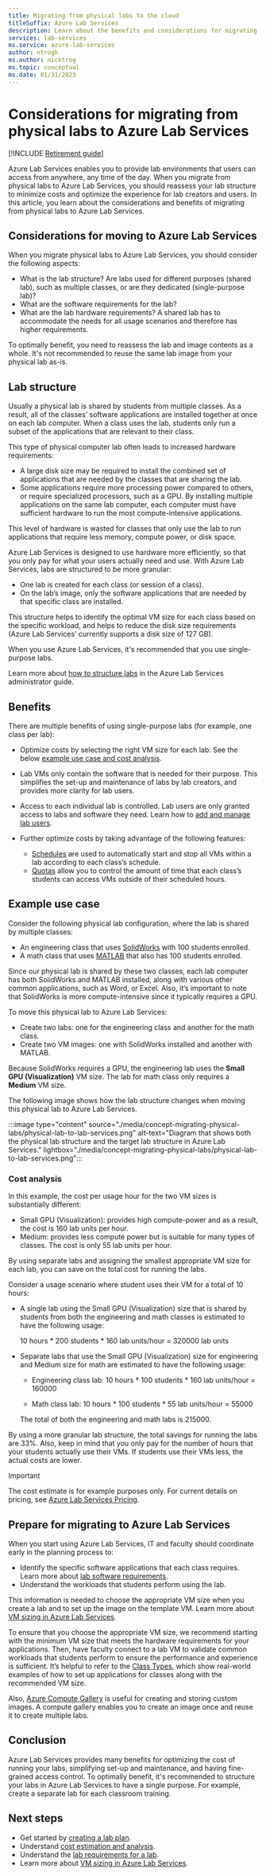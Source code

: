 ```yaml
---
title: Migrating from physical labs to the cloud
titleSuffix: Azure Lab Services
description: Learn about the benefits and considerations for migrating from physical labs to Azure Lab Services. Understand how to configure your labs to optimize costs.
services: lab-services
ms.service: azure-lab-services
author: ntrogh
ms.author: nicktrog
ms.topic: conceptual
ms.date: 01/31/2023
---
```


# Considerations for migrating from physical labs to Azure Lab Services

[!INCLUDE [Retirement guide](./includes/retirement-banner.md)]

Azure Lab Services enables you to provide lab environments that users can access from anywhere, any time of the day. When you migrate from physical labs to Azure Lab Services, you should reassess your lab structure to minimize costs and optimize the experience for lab creators and users. In this article, you learn about the considerations and benefits of migrating from physical labs to Azure Lab Services.

## Considerations for moving to Azure Lab Services

When you migrate physical labs to Azure Lab Services, you should consider the following aspects:

- What is the lab structure? Are labs used for different purposes (shared lab), such as multiple classes, or are they dedicated (single-purpose lab)?
- What are the software requirements for the lab?
- What are the lab hardware requirements? A shared lab has to accommodate the needs for all usage scenarios and therefore has higher requirements.

To optimally benefit, you need to reassess the lab and image contents as a whole. It's not recommended to reuse the same lab image from your physical lab as-is.

## Lab structure

Usually a physical lab is shared by students from multiple classes. As a result, all of the classes’ software applications are installed together at once on each lab computer. When a class uses the lab, students only run a subset of the applications that are relevant to their class.

This type of physical computer lab often leads to increased hardware requirements:

- A large disk size may be required to install the combined set of applications that are needed by the classes that are sharing the lab.
- Some applications require more processing power compared to others, or require specialized processors, such as a GPU. By installing multiple applications on the same lab computer, each computer must have sufficient hardware to run the most compute-intensive applications.

This level of hardware is wasted for classes that only use the lab to run applications that require less memory, compute power, or disk space.

Azure Lab Services is designed to use hardware more efficiently, so that you only pay for what your users actually need and use. With Azure Lab Services, labs are structured to be more granular:

- One lab is created for each class (or session of a class).
- On the lab’s image, only the software applications that are needed by that specific class are installed.

This structure helps to identify the optimal VM size for each class based on the specific workload, and helps to reduce the disk size requirements (Azure Lab Services’ currently supports a disk size of 127 GB).

When you use Azure Lab Services, it's recommended that you use single-purpose labs.

Learn more about [how to structure labs](./administrator-guide.md#lab) in the Azure Lab Services administrator guide.

## Benefits

There are multiple benefits of using single-purpose labs (for example, one class per lab):

- Optimize costs by selecting the right VM size for each lab. See the below [example use case and cost analysis](#example-use-case).

- Lab VMs only contain the software that is needed for their purpose. This simplifies the set-up and maintenance of labs by lab creators, and provides more clarity for lab users.

- Access to each individual lab is controlled. Lab users are only granted access to labs and software they need. Learn how to [add and manage lab users](./how-to-manage-lab-users.md).

- Further optimize costs by taking advantage of the following features:

    - [Schedules](./how-to-create-schedules.md) are used to automatically start and stop all VMs within a lab according to each class’s schedule. 
    - [Quotas](./how-to-manage-lab-users.md#set-quotas-for-users) allow you to control the amount of time that each class’s students can access VMs outside of their scheduled hours.

## Example use case

Consider the following physical lab configuration, where the lab is shared by multiple classes:

- An engineering class that uses [SolidWorks](./class-type-solidworks.md) with 100 students enrolled. 
- A math class that uses [MATLAB](./class-type-matlab.md) that also has 100 students enrolled. 

Since our physical lab is shared by these two classes, each lab computer has both SolidWorks and MATLAB installed, along with various other common applications, such as Word, or Excel. Also, it’s important to note that SolidWorks is more compute-intensive since it typically requires a GPU.

To move this physical lab to Azure Lab Services:

- Create two labs: one for the engineering class and another for the math class.
- Create two VM images: one with SolidWorks installed and another with MATLAB.

Because SolidWorks requires a GPU, the engineering lab uses the **Small GPU (Visualization)** VM size. The lab for math class only requires a **Medium** VM size.

The following image shows how the lab structure changes when moving this physical lab to Azure Lab Services.

:::image type="content" source="./media/concept-migrating-physical-labs/physical-lab-to-lab-services.png" alt-text="Diagram that shows both the physical lab structure and the target lab structure in Azure Lab Services." lightbox="./media/concept-migrating-physical-labs/physical-lab-to-lab-services.png":::

### Cost analysis

In this example, the cost per usage hour for the two VM sizes is substantially different:

- Small GPU (Visualization): provides high compute-power and as a result, the cost is 160 lab units per hour.
- Medium: provides less compute power but is suitable for many types of classes. The cost is only 55 lab units per hour.

By using separate labs and assigning the smallest appropriate VM size for each lab, you can save on the total cost for running the labs.

Consider a usage scenario where student uses their VM for a total of 10 hours:

- A single lab using the Small GPU (Visualization) size that is shared by students from both the engineering and math classes is estimated to have the following usage:

    10 hours * 200 students * 160 lab units/hour = 320000 lab units

- Separate labs that use the Small GPU (Visualization) size for engineering and Medium size for math are estimated to have the following usage:

    - Engineering class lab: 10 hours * 100 students * 160 lab units/hour = 160000

    - Math class lab: 10 hours * 100 students * 55 lab units/hour  = 55000

    The total of both the engineering and math labs is 215000.

By using a more granular lab structure, the total savings for running the labs are 33%. Also, keep in mind that you only pay for the number of hours that your students actually use their VMs. If students use their VMs less, the actual costs are lower.

>[!IMPORTANT]
> The cost estimate is for example purposes only. For current details on pricing, see [Azure Lab Services Pricing](https://azure.microsoft.com/pricing/details/lab-services/).

## Prepare for migrating to Azure Lab Services

When you start using Azure Lab Services, IT and faculty should coordinate early in the planning process to: 

- Identify the specific software applications that each class requires. Learn more about [lab software requirements](./setup-guide.md#what-software-requirements-does-the-class-have).
- Understand the workloads that students perform using the lab. 

This information is needed to choose the appropriate VM size when you create a lab and to set up the image on the template VM. Learn more about [VM sizing in Azure Lab Services](./administrator-guide.md#vm-sizing).

To ensure that you choose the appropriate VM size, we recommend starting with the minimum VM size that meets the hardware requirements for your applications.  Then, have faculty connect to a lab VM to validate common workloads that students perform to ensure the performance and experience is sufficient.  It’s helpful to refer to the [Class Types](./class-types.md), which show real-world examples of how to set up applications for classes along with the recommended VM size.

Also, [Azure Compute Gallery](./how-to-use-shared-image-gallery.md) is useful for creating and storing custom images. A compute gallery enables you to create an image once and reuse it to create multiple labs.

## Conclusion

Azure Lab Services provides many benefits for optimizing the cost of running your labs, simplifying set-up and maintenance, and having fine-grained access control. To optimally benefit, it's recommended to structure your labs in Azure Lab Services to have a single purpose. For example, create a separate lab for each classroom training.

## Next steps

- Get started by [creating a lab plan](./quick-create-lab-plan-portal.md).
- Understand [cost estimation and analysis](./cost-management-guide.md).
- Understand the [lab requirements for a lab](./setup-guide.md#understand-the-lab-requirements-of-your-class).
- Learn more about [VM sizing in Azure Lab Services](./administrator-guide.md#vm-sizing).